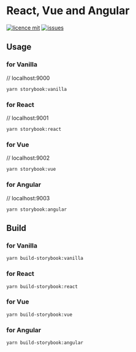 # React, Vue and Angular

[![licence mit](https://img.shields.io/badge/license-MIT-blue.svg?style=flat-square)](http://hemersonvianna.mit-license.org/)
[![issues](https://img.shields.io/github/issues/descco-ui/react-vue-angular.svg?style=flat-square)](https://github.com/descco-ui/react-vue-angular/issues)


## Usage

### for Vanilla
// localhost:9000
```
yarn storybook:vanilla
```

### for React
// localhost:9001
```
yarn storybook:react
```

### for Vue
// localhost:9002
```
yarn storybook:vue
```

### for Angular
// localhost:9003
```
yarn storybook:angular
```

## Build

### for Vanilla
```
yarn build-storybook:vanilla
```

### for React
```
yarn build-storybook:react
```

### for Vue
```
yarn build-storybook:vue
```

### for Angular
```
yarn build-storybook:angular
```
